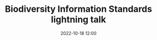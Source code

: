 ---
title: Biodiversity Information Standards lightning talk
date: 2022-10-18 12:00
categories: [Talks]
twitter_description: 'Video and annotated slide deck for lightning talk "Open science tools: Supporting hands-on creation of the \"digital extended specimen\"" from the Biodiversity Information Standards 2022 conference in Sofia, Bulgaria.'
layout: slides
slides:
  - img: /assets/images/tdwg2022-ltd14/Slide1.PNG
    img_alt: "Open science tools: Supporting hands-on creation of the “digital extended specimen”"
    notes: |
      Work is a collaboration between [Nicky Nicolson](https://www.kew.org/science/our-science/people/nicky-nicolson) (NN) and [Eve Lucas](https://www.kew.org/science/our-science/people/eve-lucas) (EL) both from [Kew Science](https://www.kew.org/science)
  - img: /assets/images/tdwg2022-ltd14/Slide2.PNG
    img_alt: "Explain personal and institutional contexts"
    notes: |
      Personal context: **NN** transitioned from software development into research, and is interested in how software development practices can be used in research. Institutionally, we have a commitment to accelerate taxonomy using digital practices, and we started a collaborative project to explore this, using institutional knowledge from the e-taxonomic approaches, but exploring what technical advances could be used in e-taxonomy today. 
  - img: /assets/images/tdwg2022-ltd14/Slide3.PNG
    img_alt: "Explain community context"
    notes: |
      Moving up to the community in which we work - one of our aims in biodiversity informatics is to build a digital extended specimen, integrating specimens and their derived data across multiple infrastructures, allowing the investigate of wider research questions. A healthy community will support a range of different approaches as we determine how to reach this aim. We can envisage these appraoches as a spectrum from large scale computation approaches that operate on large volumes of aggregated data (like the [GBIF clustering work](https://www.gbif.org/news/4U1dz8LygQvqIywiRIRpAU/new-data-clustering-feature-aims-to-improve-data-quality-and-reveal-cross-dataset-connections)), to a distributed set of lightweight tools that allow users to conduct link construction in context, closer to their day to day work.
  - img: /assets/images/tdwg2022-ltd14/Slide4.PNG
    img_alt: "Explain community context - where we're focussing"
    notes: |
      We're focussing on tools for researchers in this project, though we aim that data generated here will feed into more automated approaches - both by providing expert generated links that can be used as training data, and by allowing experts to verify the outputs of machine learning processes. 
      We also want to try to help make discussions about the digital extended specimen a little more concrete, by having actual examples and workflows that can be used as the basis for discussions and planning.
  - img: /assets/images/tdwg2022-ltd14/Slide5.PNG
    img_alt: "Based on existing software (Obsidian) - its attributes"
    notes: |
      We're basing this work on an existing piece of software - [Obsidian](https://obsidian.md).
      We said that we're trying to bring across useful working practices from software development to research management - *reuse* is a core principle in software development and here we're trying to build on an existing toolset and supportive community to allow us to make faster progress.
      We have a biodiversity crisis: faster progress - and wider participation - is vital. 
  - img: /assets/images/tdwg2022-ltd14/Slide6.PNG
    img_alt: "Attributes should be familiar  - shared with Open Refine"
    notes: |
      These attributes should be familiar as they are shared with a tool which we have adopted with some success in our community: [Open Refine](https://openrefine.org/). We've seen that the use of a generic tool, with focussed technical contributions and teaching resources has allowed us to democratize data cleaning. We'd like to investigate if we can build on Obsidian and democratize data linkage.
  - img: /assets/images/tdwg2022-ltd14/Slide7.PNG
    img_alt: "Extend Obsidian for specimen research"
    notes: |
      What we've done - extended Obsidian for specimen research, by developing a set of plugins that allow a researcher to access data: specimens from [GBIF](https://www.gbif.org), names from the [International Plant Names Index](https://www.ipni.org), collections from the [Global Registry of Scientific Collections](https://www.gbif.org/grscicoll), people from [Bionomia](https://bionomia.net) and literature from [crossref](https://crossref.org). The demo software includes a worked example showing the creation of links, and spatial and network exploration of linked data. The demo also shows how key entities (specimens) can be cited in new work, promoting open science working practices.  
  - img: /assets/images/tdwg2022-ltd14/Slide8.PNG
    img_alt: "Demo screenshot"
    notes: "Demo"
    video_offset: 8m0
  - img: /assets/images/tdwg2022-ltd14/Slide9.PNG
    img_alt: "Roadmap"
    notes: |
      A description of the roadmap
  - img: /assets/images/tdwg2022-ltd14/Slide10.PNG
    img_alt: "Links"
    notes: |
      Links 
vimeo_link: https://player.vimeo.com/video/762130677?h=997405b126
---
